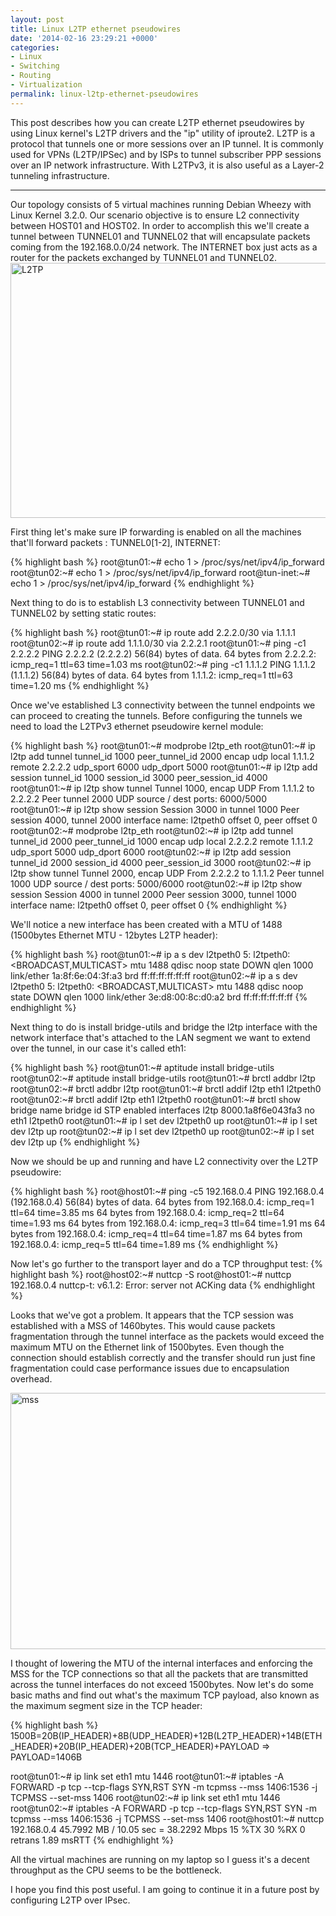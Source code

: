 ```yaml
---
layout: post
title: Linux L2TP ethernet pseudowires
date: '2014-02-16 23:29:21 +0000'
categories:
- Linux
- Switching
- Routing
- Virtualization
permalink: linux-l2tp-ethernet-pseudowires
---
```

This post describes how you can create L2TP ethernet pseudowires by using Linux kernel's L2TP drivers and the "ip" utility of iproute2.  L2TP is a protocol that tunnels one or more sessions over an IP tunnel. It is commonly used for VPNs (L2TP/IPSec) and by ISPs to tunnel subscriber PPP sessions over an IP network infrastructure. With L2TPv3, it is also useful as a Layer-2 tunneling infrastructure. 

___

Our topology consists of 5 virtual machines running Debian Wheezy with Linux Kernel 3.2.0. Our scenario objective is to ensure L2 connectivity between HOST01 and HOST02. In order to accomplish this we'll create a tunnel between TUNNEL01 and TUNNEL02 that will encapsulate packets coming from the 192.168.0.0/24 network. The INTERNET box just acts as a router for the packets exchanged by TUNNEL01 and TUNNEL02. 
<a href="{{ '/public/images/L2TP.png' | prepend: site.baseurl | prepend: site.url }}"><img src="{{ '/public/images/L2TP.png' | prepend: site.baseurl | prepend: site.url }}" alt="L2TP" width="851" height="408" class="aligncenter size-full wp-image-238" /></a>

First thing let's make sure IP forwarding is enabled on all the machines that'll forward packets : TUNNEL0[1-2], INTERNET:

{% highlight bash %}
root@tun01:~# echo 1 > /proc/sys/net/ipv4/ip_forward
root@tun02:~# echo 1 > /proc/sys/net/ipv4/ip_forward
root@tun-inet:~# echo 1 > /proc/sys/net/ipv4/ip_forward
{% endhighlight %} 

Next thing to do is to establish L3 connectivity between TUNNEL01 and TUNNEL02 by setting static routes:

{% highlight bash %}
root@tun01:~# ip route add 2.2.2.0/30 via 1.1.1.1
root@tun02:~# ip route add 1.1.1.0/30 via 2.2.2.1
root@tun01:~# ping -c1 2.2.2.2
PING 2.2.2.2 (2.2.2.2) 56(84) bytes of data.
64 bytes from 2.2.2.2: icmp_req=1 ttl=63 time=1.03 ms
root@tun02:~# ping -c1 1.1.1.2
PING 1.1.1.2 (1.1.1.2) 56(84) bytes of data.
64 bytes from 1.1.1.2: icmp_req=1 ttl=63 time=1.20 ms
{% endhighlight %} 

Once we've established L3 connectivity between the tunnel endpoints we can proceed to creating the tunnels. Before configuring the tunnels we need to load the L2TPv3 ethernet pseudowire kernel module:

{% highlight bash %}
root@tun01:~# modprobe l2tp_eth
root@tun01:~# ip l2tp add tunnel tunnel_id 1000 peer_tunnel_id 2000 encap udp local 1.1.1.2 remote 2.2.2.2 udp_sport 6000 udp_dport 5000
root@tun01:~# ip l2tp add session tunnel_id 1000 session_id 3000 peer_session_id 4000
root@tun01:~# ip l2tp show tunnel
Tunnel 1000, encap UDP
  From 1.1.1.2 to 2.2.2.2
  Peer tunnel 2000
  UDP source / dest ports: 6000/5000
root@tun01:~# ip l2tp show session
Session 3000 in tunnel 1000
  Peer session 4000, tunnel 2000
  interface name: l2tpeth0
  offset 0, peer offset 0
root@tun02:~# modprobe l2tp_eth
root@tun02:~# ip l2tp add tunnel tunnel_id 2000 peer_tunnel_id 1000 encap udp local 2.2.2.2 remote 1.1.1.2 udp_sport 5000 udp_dport 6000
root@tun02:~# ip l2tp add session tunnel_id 2000 session_id 4000 peer_session_id 3000
root@tun02:~# ip l2tp show tunnel
Tunnel 2000, encap UDP
  From 2.2.2.2 to 1.1.1.2
  Peer tunnel 1000
  UDP source / dest ports: 5000/6000
root@tun02:~# ip l2tp show session
Session 4000 in tunnel 2000
  Peer session 3000, tunnel 1000
  interface name: l2tpeth0
  offset 0, peer offset 0
{% endhighlight %} 

We'll notice a new interface has been created with a MTU of 1488 (1500bytes Ethernet MTU - 12bytes L2TP header): 

{% highlight bash %}
root@tun01:~# ip a s dev l2tpeth0
5: l2tpeth0: <BROADCAST,MULTICAST> mtu 1488 qdisc noop state DOWN qlen 1000
    link/ether 1a:8f:6e:04:3f:a3 brd ff:ff:ff:ff:ff:ff
root@tun02:~# ip a s dev l2tpeth0
5: l2tpeth0: <BROADCAST,MULTICAST> mtu 1488 qdisc noop state DOWN qlen 1000
    link/ether 3e:d8:00:8c:d0:a2 brd ff:ff:ff:ff:ff:ff
{% endhighlight %} 

Next thing to do is install bridge-utils and bridge the l2tp interface with the network interface that's attached to the LAN segment we want to extend over the tunnel, in our case it's called eth1:

{% highlight bash %}
root@tun01:~# aptitude install bridge-utils
root@tun02:~# aptitude install bridge-utils
root@tun01:~# brctl addbr l2tp
root@tun02:~# brctl addbr l2tp
root@tun01:~# brctl addif l2tp eth1 l2tpeth0
root@tun02:~# brctl addif l2tp eth1 l2tpeth0
root@tun01:~# brctl show
bridge name	        bridge id	    STP enabled	     interfaces
l2tp		  8000.1a8f6e043fa3           no		            eth1 l2tpeth0
root@tun01:~# ip l set dev l2tpeth0 up
root@tun01:~# ip l set dev l2tp up
root@tun02:~# ip l set dev l2tpeth0 up
root@tun02:~# ip l set dev l2tp up
{% endhighlight %} 

Now we should be up and running and have L2 connectivity over the L2TP pseudowire:

{% highlight bash %}
root@host01:~# ping -c5 192.168.0.4
PING 192.168.0.4 (192.168.0.4) 56(84) bytes of data.
64 bytes from 192.168.0.4: icmp_req=1 ttl=64 time=3.85 ms
64 bytes from 192.168.0.4: icmp_req=2 ttl=64 time=1.93 ms
64 bytes from 192.168.0.4: icmp_req=3 ttl=64 time=1.91 ms
64 bytes from 192.168.0.4: icmp_req=4 ttl=64 time=1.87 ms
64 bytes from 192.168.0.4: icmp_req=5 ttl=64 time=1.89 ms
{% endhighlight %} 

Now let's go further to the transport layer and do a TCP throughput test:
{% highlight bash %}
root@host02:~# nuttcp -S
root@host01:~# nuttcp 192.168.0.4
nuttcp-t: v6.1.2: Error: server not ACKing data
{% endhighlight %} 

Looks that we've got a problem. It appears that the TCP session was established with a MSS of 1460bytes. This would cause packets fragmentation through the tunnel interface as the packets would exceed the maximum MTU on the Ethernet link of 1500bytes. Even though the connection should establish correctly and the transfer should run just fine fragmentation could case performance issues due to encapsulation overhead. 

<a href="https://remote-lab.net/wp-content/uploads/2014/02/mss.png"><img src="https://remote-lab.net/wp-content/uploads/2014/02/mss-1024x438.png" alt="mss" width="960" height="410" class="aligncenter size-large wp-image-239" /></a>

I thought of lowering the MTU of the internal interfaces and enforcing the MSS for the TCP connections so that all the packets that are transmitted across the tunnel interfaces do not exceed 1500bytes.
Now let's do some basic maths and find out what's the maximum TCP payload, also known as the maximum segment size in the TCP header:

{% highlight bash %}
1500B=20B(IP_HEADER)+8B(UDP_HEADER)+12B(L2TP_HEADER)+14B(ETH_HEADER)+20B(IP_HEADER)+20B(TCP_HEADER)+PAYLOAD => PAYLOAD=1406B

root@tun01:~# ip link set eth1 mtu 1446
root@tun01:~# iptables -A FORWARD -p tcp --tcp-flags SYN,RST SYN -m tcpmss --mss 1406:1536 -j TCPMSS --set-mss 1406
root@tun02:~# ip link set eth1 mtu 1446
root@tun02:~# iptables -A FORWARD -p tcp --tcp-flags SYN,RST SYN -m tcpmss --mss 1406:1536 -j TCPMSS --set-mss 1406
root@host01:~# nuttcp 192.168.0.4
   45.7992 MB /  10.05 sec =   38.2292 Mbps 15 %TX 30 %RX 0 retrans 1.89 msRTT
{% endhighlight %} 

All the virtual machines are running on my laptop so I guess it's a decent throughput as the CPU seems to be the bottleneck. 

I hope you find this post useful. I am going to continue it in a future post by configuring L2TP over IPsec. 

